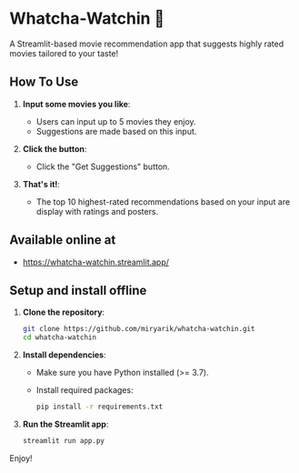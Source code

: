 
# Whatcha-Watchin 🎥

A Streamlit-based movie recommendation app that suggests highly rated movies tailored to your taste!

## How To Use

1. **Input some movies you like**:
   - Users can input up to 5 movies they enjoy.
   - Suggestions are made based on this input.

2. **Click the button**:
   - Click the "Get Suggestions" button.

3. **That's it!**:
   - The top 10 highest-rated recommendations based on your input are display with ratings and posters.

## Available online at
- https://whatcha-watchin.streamlit.app/

## Setup and install offline

1. **Clone the repository**:
   ```bash
   git clone https://github.com/miryarik/whatcha-watchin.git
   cd whatcha-watchin
   ```
   
2. **Install dependencies**:
   - Make sure you have Python installed (>= 3.7).
   - Install required packages:
     
     ```bash
     pip install -r requirements.txt
     ```

3. **Run the Streamlit app**:
   ```bash
   streamlit run app.py
   ```

Enjoy!
